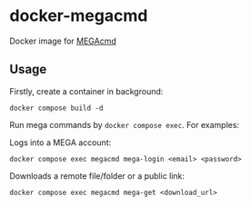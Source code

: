 # docker-megacmd

Docker image for [MEGAcmd](https://github.com/meganz/MEGAcmd)

## Usage

Firstly, create a container in background:

```
docker compose build -d
```

Run mega commands by `docker compose exec`. For examples:

Logs into a MEGA account:

```
docker compose exec megacmd mega-login <email> <password>
```

Downloads a remote file/folder or a public link:

```
docker compose exec megacmd mega-get <download_url>
```
